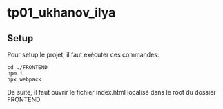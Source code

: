 # tp01_ukhanov_ilya

## Setup
Pour setup le projet, il faut exécuter ces commandes:

```
cd ./FRONTEND
npm i
npx webpack
```

De suite, il faut ouvrir le fichier index.html localisé dans le root du dossier FRONTEND
